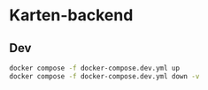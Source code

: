 # Karten-backend

## Dev

```sh
docker compose -f docker-compose.dev.yml up
docker compose -f docker-compose.dev.yml down -v
```
